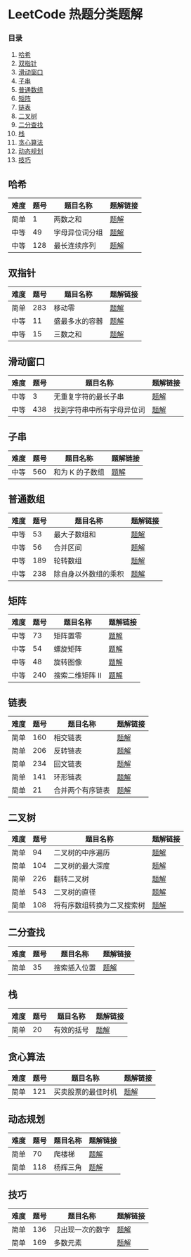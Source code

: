 
# LeetCode 热题分类题解

### 目录
1. [哈希](#哈希)
2. [双指针](#双指针)
3. [滑动窗口](#滑动窗口)
4. [子串](#子串)
5. [普通数组](#普通数组)
6. [矩阵](#矩阵)
7. [链表](#链表)
8. [二叉树](#二叉树)
9. [二分查找](#二分查找)
10. [栈](#栈)
11. [贪心算法](#贪心算法)
12. [动态规划](#动态规划)
13. [技巧](#技巧)

## 哈希

| 难度  | 题号  | 题目名称    | 题解链接                                |
| --- | --- | ------- | ----------------------------------- |
| 简单  | 1   | 两数之和    | [题解](./Hot100_Easy.md#1-两数之和)       |
| 中等  | 49  | 字母异位词分组 | [题解](./Hot100_Medium.md#49-字母异位词分组) |
| 中等  | 128 | 最长连续序列  | [题解](./Hot100_Medium.md#128-最长连续序列) |

## 双指针

| 难度   | 题号 | 题目名称            | 题解链接                                        |
|--------|------|---------------------|-------------------------------------------------|
| 简单   | 283  | 移动零               | [题解](./Hot100_Medium.md#283-移动零)            |
| 中等   | 11   | 盛最多水的容器       | [题解](./Hot100_Medium.md#11-盛最多水的容器)     |
| 中等   | 15   | 三数之和             | [题解](./Hot100_Medium.md#15-三数之和)           |

## 滑动窗口

| 难度   | 题号 | 题目名称                | 题解链接                                            |
|--------|------|-------------------------|-----------------------------------------------------|
| 中等   | 3    | 无重复字符的最长子串      | [题解](./Hot100_Medium.md#3-无重复字符的最长子串)    |
| 中等   | 438  | 找到字符串中所有字母异位词 | [题解](./Hot100_Medium.md#438-找到字符串中所有字母异位词) |

## 子串

| 难度   | 题号 | 题目名称          | 题解链接                                        |
|--------|------|-------------------|-------------------------------------------------|
| 中等   | 560  | 和为 K 的子数组    | [题解](./Hot100_Medium.md#560-和为-K-的子数组)     |

## 普通数组

| 难度   | 题号 | 题目名称                | 题解链接                    |
|--------|------|-------------------------|-----------------------------|
| 中等   | 53   | 最大子数组和            | [题解](./Hot100_Medium.md#53-最大子数组和) |
| 中等   | 56   | 合并区间                | [题解](./Hot100_Medium.md#56-合并区间) |
| 中等   | 189  | 轮转数组                | [题解](./Hot100_Medium.md#189-轮转数组) |
| 中等   | 238  | 除自身以外数组的乘积     | [题解](./Hot100_Medium.md#238-除自身以外数组的乘积) |

## 矩阵

| 难度  | 题号  | 题目名称      | 题解链接                                    |
| --- | --- | --------- | --------------------------------------- |
| 中等  | 73  | 矩阵置零      | [题解](./Hot100_Medium.md#73-矩阵置零)      |
| 中等  | 54  | 螺旋矩阵      | [题解](./Hot100_Medium.md#54-螺旋矩阵)        |
| 中等  | 48  | 旋转图像      | [题解](./Hot100_Medium.md#48-旋转图像)       |
| 中等  | 240 | 搜索二维矩阵 II | [题解](./Hot100_Medium.md#240-搜索二维矩阵-II) |

## 链表

| 难度   | 题号 | 题目名称             | 题解链接                                        |
|--------|------|----------------------|-------------------------------------------------|
| 简单   | 160  | 相交链表             | [题解](./Hot100_Easy.md#160-相交链表)           |
| 简单   | 206  | 反转链表             | [题解](./Hot100_Easy.md#206-反转链表)           |
| 简单   | 234  | 回文链表             | [题解](./Hot100_Easy.md#234-回文链表)           |
| 简单   | 141  | 环形链表             | [题解](./Hot100_Easy.md#141-环形链表)           |
| 简单   | 21   | 合并两个有序链表      | [题解](./Hot100_Easy.md#21-合并两个有序链表)    |

## 二叉树

| 难度   | 题号 | 题目名称                    | 题解链接                                        |
|--------|------|-----------------------------|-------------------------------------------------|
| 简单   | 94   | 二叉树的中序遍历             | [题解](./Hot100_Easy.md#94-二叉树的中序遍历)    |
| 简单   | 104  | 二叉树的最大深度             | [题解](./Hot100_Easy.md#104-二叉树的最大深度)   |
| 简单   | 226  | 翻转二叉树                   | [题解](./Hot100_Easy.md#226-翻转二叉树)         |
| 简单   | 543  | 二叉树的直径                 | [题解](./Hot100_Easy.md#543-二叉树的直径)       |
| 简单   | 108  | 将有序数组转换为二叉搜索树   | [题解](./Hot100_Easy.md#108-将有序数组转换为二叉搜索树) |

## 二分查找

| 难度   | 题号 | 题目名称          | 题解链接                                        |
|--------|------|-------------------|-------------------------------------------------|
| 简单   | 35   | 搜索插入位置       | [题解](./Hot100_Easy.md#35-搜索插入位置)         |

## 栈

| 难度   | 题号 | 题目名称          | 题解链接                                        |
|--------|------|-------------------|-------------------------------------------------|
| 简单   | 20   | 有效的括号         | [题解](./Hot100_Easy.md#20-有效的括号)           |

## 贪心算法

| 难度   | 题号 | 题目名称               | 题解链接                                        |
|--------|------|------------------------|-------------------------------------------------|
| 简单   | 121  | 买卖股票的最佳时机      | [题解](./Hot100_Easy.md#121-买卖股票的最佳时机)  |

## 动态规划

| 难度   | 题号 | 题目名称          | 题解链接                                        |
|--------|------|-------------------|-------------------------------------------------|
| 简单   | 70   | 爬楼梯             | [题解](./Hot100_Easy.md#70-爬楼梯)              |
| 简单   | 118  | 杨辉三角           | [题解](./Hot100_Easy.md#118-杨辉三角)            |

## 技巧

| 难度   | 题号 | 题目名称               | 题解链接                                        |
|--------|------|------------------------|-------------------------------------------------|
| 简单   | 136  | 只出现一次的数字        | [题解](./Hot100_Easy.md#136-只出现一次的数字)    |
| 简单   | 169  | 多数元素               | [题解](./Hot100_Easy.md#169-多数元素)            |
